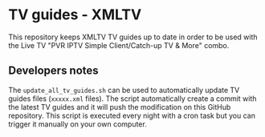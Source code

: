 # TV guides - XMLTV

This repository keeps XMLTV TV guides up to date in order to be used with the Live TV "PVR IPTV Simple Client/Catch-up TV & More" combo.

## Developers notes

The `update_all_tv_guides.sh` can be used to automatically update TV guides files (`xxxxx.xml` files).
The script automatically create a commit with the latest TV guides and it will push the modification on this GitHub repository.
This script is executed every night with a cron task but you can trigger it manually on your own computer.


